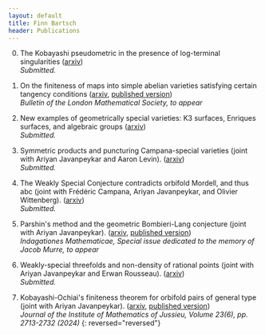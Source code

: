 ```yaml
---
layout: default
title: Finn Bartsch
header: Publications
---
```


0. The Kobayashi pseudometric in the presence of log-terminal singularities ([arxiv][arxiv-kobayashilogterminal])         
*Submitted.*

0. On the finiteness of maps into simple abelian varieties satisfying certain tangency conditions ([arxiv][arxiv-abelianvarieties], [published version][published-abelianvarieties])      
*Bulletin of the London Mathematical Society, to appear*

0. New examples of geometrically special varieties: K3 surfaces, Enriques surfaces, and algebraic groups ([arxiv][arxiv-geomspecial])      
*Submitted.*

0. Symmetric products and puncturing Campana-special varieties (joint with Ariyan Javanpeykar and Aaron Levin). ([arxiv][arxiv-puncturing])     
*Submitted.*

0. The Weakly Special Conjecture contradicts orbifold Mordell, and thus abc (joint with Frédéric Campana, Ariyan Javanpeykar, and Olivier Wittenberg). ([arxiv][arxiv-abc])   
*Submitted.*

0. Parshin's method and the geometric Bombieri-Lang conjecture (joint with Ariyan Javanpeykar). ([arxiv][arxiv-parshin], [published version][published-parshin])   
*Indagationes Mathematicae, Special issue dedicated to the memory of Jacob Murre, to appear*

0. Weakly-special threefolds and non-density of rational points (joint with Ariyan Javanpeykar and Erwan Rousseau). ([arxiv][arxiv-btthreefolds])    
*Submitted.*

0. Kobayashi-Ochiai's finiteness theorem for orbifold pairs of general type (joint with Ariyan Javanpeykar). ([arxiv][arxiv-orbifoldko], [published version][published-orbifoldko])    
*Journal of the Institute of Mathematics of Jussieu, Volume 23(6), pp. 2713-2732 (2024)*
{: reversed="reversed"}


[arxiv-kobayashilogterminal]: https://arxiv.org/abs/2507.01656
[arxiv-abelianvarieties]: https://arxiv.org/abs/2502.09414
[published-abelianvarieties]: https://doi.org/10.1112/blms.70119
[arxiv-geomspecial]: https://arxiv.org/abs/2502.09400
[arxiv-puncturing]: https://arxiv.org/abs/2412.14931
[arxiv-abc]: https://arxiv.org/abs/2410.06643
[arxiv-btthreefolds]: https://arxiv.org/abs/2310.09065
[arxiv-parshin]: https://arxiv.org/abs/2407.10706
[published-parshin]: https://doi.org/10.1016/j.indag.2024.10.005
[arxiv-orbifoldko]: https://arxiv.org/abs/2306.09123
[published-orbifoldko]: https://doi.org/10.1017/S1474748024000094
